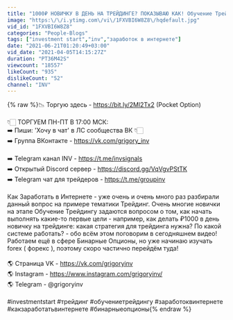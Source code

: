 ```yaml
---
title: "1000₽ НОВИЧКУ В ДЕНЬ НА ТРЕЙДИНГЕ? ПОКАЗЫВАЮ КАК! Обучение Трейдингу | Трейдинг | Бинарные Опционы"
image: "https:\/\/i.ytimg.com\/vi\/1FXVBI6W8Z8\/hqdefault.jpg"
vid_id: "1FXVBI6W8Z8"
categories: "People-Blogs"
tags: ["investment start","inv","заработок в интернете"]
date: "2021-06-21T01:20:49+03:00"
vid_date: "2021-04-05T14:15:27Z"
duration: "PT36M42S"
viewcount: "18557"
likeCount: "935"
dislikeCount: "52"
channel: "INV"
---
```

{% raw %}📉 Торгую здесь - <a rel="nofollow" target="blank" href="https://bit.ly/2Ml2Tx2">https://bit.ly/2Ml2Tx2</a> (Pocket Option)<br /><br />👇🏻 ТОРГУЕМ ПН-ПТ В 17:00 МСК: <br />➡️ Пиши: 'Хочу в чат' в ЛС сообщества ВК 👇🏻<br />➡️ Группа ВКонтакте - <a rel="nofollow" target="blank" href="https://vk.com/grigory_inv">https://vk.com/grigory_inv</a><br /><br />➡️ Telegram канал INV - <a rel="nofollow" target="blank" href="https://t.me/invsignals">https://t.me/invsignals</a><br />➡️ Открытый Discord сервер - <a rel="nofollow" target="blank" href="https://discord.gg/VqVgvPStTK">https://discord.gg/VqVgvPStTK</a><br />➡️ Telegram чат для трейдеров - <a rel="nofollow" target="blank" href="https://t.me/groupinv">https://t.me/groupinv</a><br /><br />Как Заработать в Интернете - уже очень и очень много раз разбирали данный вопрос на примере тематики Трейдинг. Очень многие новички на этапе Обучение Трейдингу задаются вопросом о том, как начать выполнять какие-то первые цели - например, как делать ₽1000 в день новичку на трейдинге: какая стратегия для трейдинга нужна? По какой системе работать? - обо всём этом поговорим в сегодняшнем видео! Работаем ещё в сфере Бинарные Опционы, но уже начинаю изучать forex ( форекс ), поэтому скоро частично перейдём туда!<br /><br />🌎 Страница VK - <a rel="nofollow" target="blank" href="https://vk.com/grigoryinv">https://vk.com/grigoryinv</a><br />🌎 Instagram  - <a rel="nofollow" target="blank" href="https://www.instagram.com/grigoryinv/">https://www.instagram.com/grigoryinv/</a><br />🌎 Telegram - @grigoryinv<br /><br />#investmentstart #трейдинг #обучениетрейдингу #заработоквинтернете #какзаработатьвинтернете #бинарныеопционы{% endraw %}
